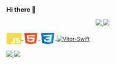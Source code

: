 ### Hi there 👋



<div align="center">
  <a href="https://github.com/vhenriquebm">
  <img height="180em" src="https://github-readme-stats.vercel.app/api?username=vhenriquebm&show_icons=true&theme=dark&include_all_commits=true&count_private=true"/>
  <img height="180em" src="https://github-readme-stats.vercel.app/api/top-langs/?username=vhenriquebm&layout=compact&langs_count=7&theme=dark"/>
</div>

  
  
  <div style="display: inline_block"><br>
  <img align="center" alt="Vitor-Js" height="30" width="40" src="https://raw.githubusercontent.com/devicons/devicon/master/icons/javascript/javascript-plain.svg">
  <img align="center" alt="Vitor-HTML" height="30" width="40" src="https://raw.githubusercontent.com/devicons/devicon/master/icons/html5/html5-original.svg">
  <img align="center" alt="Vitor-CSS" height="30" width="40" src="https://raw.githubusercontent.com/devicons/devicon/master/icons/css3/css3-original.svg">
  <img align="center" alt="Vitor-Swift" height="30" width="40" src="https://image.flaticon.com/icons/png/512/732/732250.png">
  </div>
  
  <br>
  
  <div> 
  <a href = "mailto:vhenriquebm@gmail.com"><img src="https://img.shields.io/badge/-Gmail-%23333?style=for-the-badge&logo=gmail&logoColor=white" target="_blank"</a>
  <a href="https://www.linkedin.com/in/vitor-henrique-736b72213/" target="_blank"><img src="https://img.shields.io/badge/-LinkedIn-%230077B5?style=for-the-badge&logo=linkedin&logoColor=white" target="_blank"></a> 

    
    
